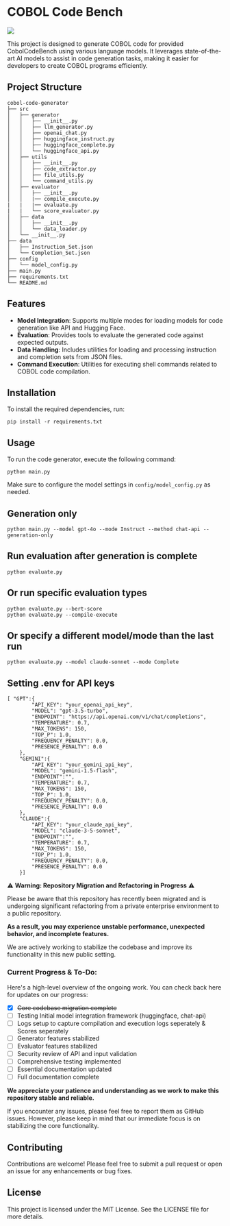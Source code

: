 # COBOL Code Bench

<img src="https://cdn-uploads.huggingface.co/production/uploads/64b934072f796fffbb0ce278/OcyCB82hpMun9m3G0hpVK.png">


This project is designed to generate COBOL code for provided CobolCodeBench using various language models. It leverages state-of-the-art AI models to assist in code generation tasks, making it easier for developers to create COBOL programs efficiently.

## Project Structure

```
cobol-code-generator
├── src
│   ├── generator
│   │   ├── __init__.py
│   │   ├── llm_generator.py
│   │   ├── openai_chat.py
│   │   ├── huggingface_instruct.py
│   │   ├── huggingface_complete.py
│   │   └── huggingface_api.py
│   ├── utils
│   │   ├── __init__.py
│   │   ├── code_extractor.py
│   │   ├── file_utils.py
│   │   └── command_utils.py
│   ├── evaluator
│   │   ├── __init__.py
│   │   |── compile_execute.py
|   |   |── evaluate.py
|   |   └── score_evaluator.py
│   ├── data
│   │   ├── __init__.py
│   │   └── data_loader.py
│   └── __init__.py
├── data
│   ├── Instruction_Set.json
│   └── Completion_Set.json
├── config
│   └── model_config.py
├── main.py
├── requirements.txt
└── README.md
```

## Features

- **Model Integration**: Supports multiple modes for loading models for code generation like API and Hugging Face.
- **Evaluation**: Provides tools to evaluate the generated code against expected outputs.
- **Data Handling**: Includes utilities for loading and processing instruction and completion sets from JSON files.
- **Command Execution**: Utilities for executing shell commands related to COBOL code compilation.

## Installation

To install the required dependencies, run:
```
pip install -r requirements.txt
```

## Usage

To run the code generator, execute the following command:

```
python main.py
```

Make sure to configure the model settings in `config/model_config.py` as needed.

## Generation only
```
python main.py --model gpt-4o --mode Instruct --method chat-api --generation-only
```

## Run evaluation after generation is complete
```
python evaluate.py
```

## Or run specific evaluation types
```
python evaluate.py --bert-score
python evaluate.py --compile-execute
```

## Or specify a different model/mode than the last run
```
python evaluate.py --model claude-sonnet --mode Complete
```
## Setting .env for API keys
```
[ "GPT":{
        "API_KEY": "your_openai_api_key",
        "MODEL": "gpt-3.5-turbo",
        "ENDPOINT": "https://api.openai.com/v1/chat/completions",
        "TEMPERATURE": 0.7,
        "MAX_TOKENS": 150,
        "TOP_P": 1.0,
        "FREQUENCY_PENALTY": 0.0,
        "PRESENCE_PENALTY": 0.0
    },
    "GEMINI":{
        "API_KEY": "your_gemini_api_key",
        "MODEL": "gemini-1.5-flash",
        "ENDPOINT":"",
        "TEMPERATURE": 0.7,
        "MAX_TOKENS": 150,
        "TOP_P": 1.0,
        "FREQUENCY_PENALTY": 0.0,
        "PRESENCE_PENALTY": 0.0
    },
    "CLAUDE":{
        "API_KEY": "your_claude_api_key",
        "MODEL": "claude-3-5-sonnet",
        "ENDPOINT":"",
        "TEMPERATURE": 0.7,
        "MAX_TOKENS": 150,
        "TOP_P": 1.0,
        "FREQUENCY_PENALTY": 0.0,
        "PRESENCE_PENALTY": 0.0
    }]
```

⚠️ **Warning: Repository Migration and Refactoring in Progress** ⚠️

Please be aware that this repository has recently been migrated and is undergoing significant refactoring from a private enterprise environment to a public repository.

**As a result, you may experience unstable performance, unexpected behavior, and incomplete features.**

We are actively working to stabilize the codebase and improve its functionality in this new public setting.


### Current Progress & To-Do:

Here's a high-level overview of the ongoing work. You can check back here for updates on our progress:

* [x] ~~Core codebase migration complete~~
* [ ] Testing Initial model integration framework (huggingface, chat-api)
* [ ] Logs setup to capture compilation and execution logs seperately & Scores seperately
* [ ] Generator features stabilized
* [ ] Evaluator features stabilized
* [ ] Security review of API and input validation
* [ ] Comprehensive testing implemented
* [ ] Essential documentation updated
* [ ] Full documentation complete

**We appreciate your patience and understanding as we work to make this repository stable and reliable.**

If you encounter any issues, please feel free to report them as GitHub issues. However, please keep in mind that our immediate focus is on stabilizing the core functionality.

## Contributing

Contributions are welcome! Please feel free to submit a pull request or open an issue for any enhancements or bug fixes.

## License

This project is licensed under the MIT License. See the LICENSE file for more details.

